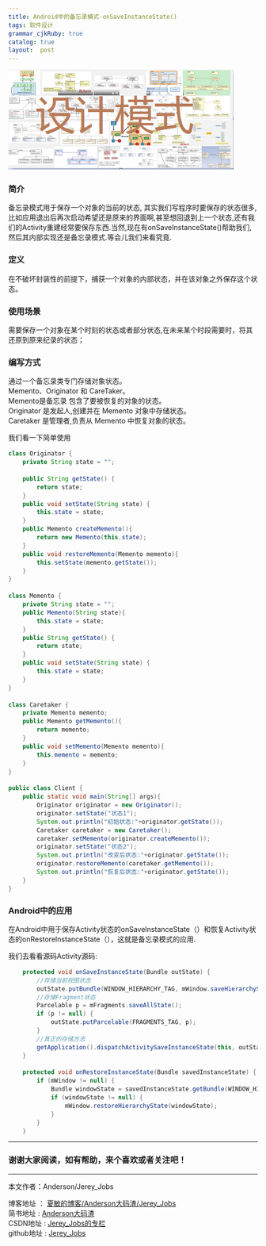 ```yaml
---
title: Android中的备忘录模式-onSaveInstanceState()
tags: 软件设计
grammar_cjkRuby: true
catalog: true
layout:  post
---
```


![设计模式](/img/always/design_patterns.png)

### 简介 

备忘录模式用于保存一个对象的当前的状态, 其实我们写程序时要保存的状态很多, 比如应用退出后再次启动希望还是原来的界面啊,甚至想回退到上一个状态,还有我们的Activity重建经常要保存东西.当然,现在有onSaveInstanceState()帮助我们,然后其内部实现还是备忘录模式.等会儿我们来看究竟.

### 定义

在不破坏封装性的前提下，捕获一个对象的内部状态，并在该对象之外保存这个状态。

### 使用场景

需要保存一个对象在某个时刻的状态或者部分状态,在未来某个时段需要时，将其还原到原来纪录的状态；

### 编写方式

通过一个备忘录类专门存储对象状态。<br>
 Memento、Originator 和 CareTaker。<br>
 Memento是备忘录 包含了要被恢复的对象的状态。<br>
 Originator 是发起人,创建并在 Memento 对象中存储状态。<br>
 Caretaker 是管理者,负责从 Memento 中恢复对象的状态。

我们看一下简单使用

``` java
class Originator {
    private String state = "";
     
    public String getState() {
        return state;
    }
    public void setState(String state) {
        this.state = state;
    }
    public Memento createMemento(){
        return new Memento(this.state);
    }
    public void restoreMemento(Memento memento){
        this.setState(memento.getState());
    }
}
 
class Memento {
    private String state = "";
    public Memento(String state){
        this.state = state;
    }
    public String getState() {
        return state;
    }
    public void setState(String state) {
        this.state = state;
    }
}

class Caretaker {
    private Memento memento;
    public Memento getMemento(){
        return memento;
    }
    public void setMemento(Memento memento){
        this.memento = memento;
    }
}

public class Client {
    public static void main(String[] args){
        Originator originator = new Originator();
        originator.setState("状态1");
        System.out.println("初始状态:"+originator.getState());
        Caretaker caretaker = new Caretaker();
        caretaker.setMemento(originator.createMemento());
        originator.setState("状态2");
        System.out.println("改变后状态:"+originator.getState());
        originator.restoreMemento(caretaker.getMemento());
        System.out.println("恢复后状态:"+originator.getState());
    }
}
```

### Android中的应用

在Android中用于保存Activity状态的onSaveInstanceState（）和恢复Activity状态的onRestoreInstanceState（），这就是备忘录模式的应用.

我们去看看源码Activity源码:

``` java
    protected void onSaveInstanceState(Bundle outState) {
	    //存储当前视图状态
        outState.putBundle(WINDOW_HIERARCHY_TAG, mWindow.saveHierarchyState());
        //存储Fragment状态
		Parcelable p = mFragments.saveAllState();
        if (p != null) {
            outState.putParcelable(FRAGMENTS_TAG, p);
        }
		//真正的存储方法
        getApplication().dispatchActivitySaveInstanceState(this, outState);
    }
	
	protected void onRestoreInstanceState(Bundle savedInstanceState) {
        if (mWindow != null) {
            Bundle windowState = savedInstanceState.getBundle(WINDOW_HIERARCHY_TAG);
            if (windowState != null) {
                mWindow.restoreHierarchyState(windowState);
            }
        }
    }
```





 ----------
### 谢谢大家阅读，如有帮助，来个喜欢或者关注吧！

 ----------
 本文作者：Anderson/Jerey_Jobs 

 博客地址   ： [夏敏的博客/Anderson大码渣/Jerey_Jobs][1] <br>
 简书地址   :  [Anderson大码渣][2] <br>
 CSDN地址   :  [Jerey_Jobs的专栏][3] <br>
 github地址 :  [Jerey_Jobs][4]
 


  [1]: http://jerey.cn/
  [2]: http://www.jianshu.com/users/016a5ba708a0/latest_articles
  [3]: http://blog.csdn.net/jerey_jobs
  [4]: https://github.com/Jerey-Jobs
